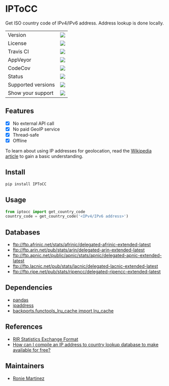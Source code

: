 # IPToCC

 Get ISO country code of IPv4/IPv6 address. Address lookup is done locally.


<table>
    <tr>
        <td>Version</td>
        <td><img src='https://img.shields.io/pypi/v/IPToCC.svg'></td>
    </tr>
    <tr>
        <td>License</td>
        <td><img src='https://img.shields.io/pypi/l/IPToCC.svg'></td>
    </tr>
    <tr>
        <td>Travis CI</td>
        <td><img src='https://img.shields.io/travis/Code-ReaQtor/IPToCC/develop.svg'></td>
    </tr>
    <tr>
        <td>AppVeyor</td>
        <td><img src='https://img.shields.io/appveyor/ci/Code-ReaQtor/IPToCC/develop.svg'></td>
    </tr>
    <tr>
        <td>CodeCov</td>
        <td><img src='https://img.shields.io/codecov/c/github/Code-ReaQtor/IPToCC/develop.svg'></td>
    </tr>
    <tr>
        <td>Status</td>
        <td><img src='https://img.shields.io/pypi/status/IPToCC.svg'></td>
    </tr>
    <tr>
        <td>Supported versions</td>
        <td><img src='https://img.shields.io/pypi/pyversions/IPToCC.svg'></td>
    </tr>
    <tr>
        <td>Show your support</td>
        <td><a href='https://saythanks.io/to/Code-ReaQtor'><img src='https://img.shields.io/badge/Say%20Thanks-!-1EAEDB.svg'></a></td>
    </tr>
</table>

## Features

- [x] No external API call
- [x] No paid GeoIP service
- [x] Thread-safe
- [x] Offline

To learn about using IP addresses for geolocation, read the [Wikipedia article](https://en.wikipedia.org/wiki/Geolocation_software) to gain a basic understanding.

## Install

```bash
pip install IPToCC
```

## Usage

```python
from iptocc import get_country_code
country_code = get_country_code('<IPv4/IPv6 address>')
```

## Databases

- ftp://ftp.afrinic.net/stats/afrinic/delegated-afrinic-extended-latest
- ftp://ftp.arin.net/pub/stats/arin/delegated-arin-extended-latest
- ftp://ftp.apnic.net/public/apnic/stats/apnic/delegated-apnic-extended-latest
- ftp://ftp.lacnic.net/pub/stats/lacnic/delegated-lacnic-extended-latest
- ftp://ftp.ripe.net/pub/stats/ripencc/delegated-ripencc-extended-latest

## Dependencies

- [pandas](https://github.com/pandas-dev/pandas)
- [ipaddress](https://github.com/phihag/ipaddress)
- [backports.functools_lru_cache import lru_cache](https://github.com/jaraco/backports.functools_lru_cache)

## References

- [RIR Statistics Exchange Format](https://www.apnic.net/about-apnic/corporate-documents/documents/resource-guidelines/rir-statistics-exchange-format/)
- [How can I compile an IP address to country lookup database to make available for free?](https://webmasters.stackexchange.com/questions/34628/how-can-i-compile-an-ip-address-to-country-lookup-database-to-make-available-for)

## Maintainers

- [Ronie Martinez](mailto:ronmarti18@gmail.com)
